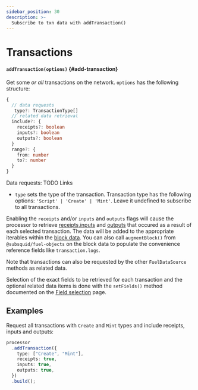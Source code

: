 ```yaml
---
sidebar_position: 30
description: >-
  Subscribe to txn data with addTransaction()
---
```


# Transactions

#### `addTransaction(options)` {#add-transaction}

Get some _or all_ transactions on the network. `options` has the following structure:

```typescript
{
  // data requests
   type?: TransactionType[]
  // related data retrieval
  include?: {
    receipts?: boolean
    inputs?: boolean
    outputs?: boolean
  }
  range?: {
    from: number
    to?: number
  }
}
```

Data requests:
TODO Links

- `type` sets the type of the transaction. Transaction type has the following options: `'Script' | 'Create' | 'Mint'`. Leave it undefined to subscribe to all transactions.

Enabling the `receipts` and/or `inputs` and `outputs` flags will cause the processor to retrieve [receipts](/fuel-indexing/fuel-datasource/receipts),[inputs](/fuel-indexing/fuel-datasource/inputs) and [outputs](//fuel-indexing/fuel-datasource/outputs) that occured as a result of each selected transaction. The data will be added to the appropriate iterables within the [block data](/fuel-indexing/fuel-datasource/context-interfaces). You can also call `augmentBlock()` from `@subsquid/fuel-objects` on the block data to populate the convenience reference fields like `transaction.logs`.

Note that transactions can also be requested by the other `FuelDataSource` methods as related data.

Selection of the exact fields to be retrieved for each transaction and the optional related data items is done with the `setFields()` method documented on the [Field selection](../field-selection) page.

## Examples

Request all transactions with `Create` and `Mint` types and include receipts, inputs and outputs:

```ts
processor
  .addTransaction({
    type: ["Create", "Mint"],
    receipts: true,
    inputs: true,
    outputs: true,
  })
  .build();
```
